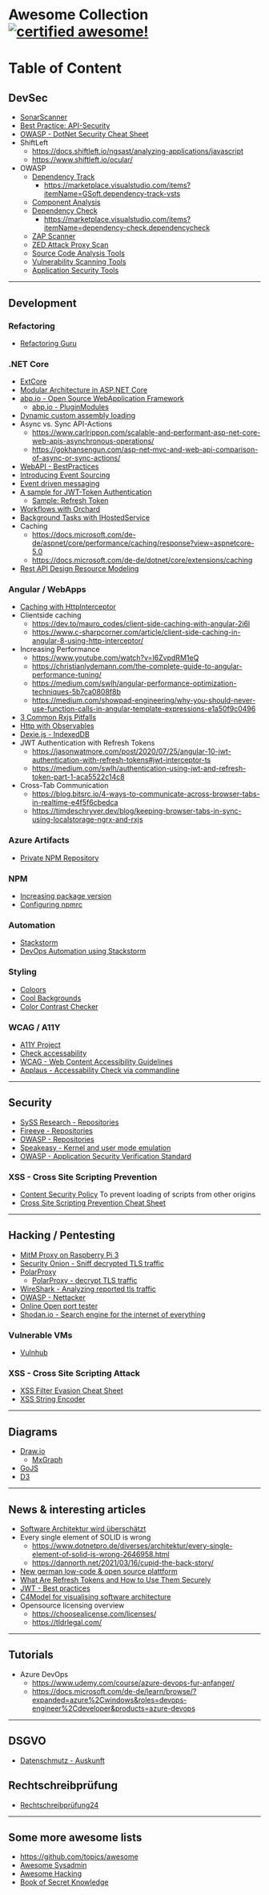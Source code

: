 <!--
  Title: Awesome Collection
  Author: darksoul4626
  -->

# Awesome Collection [![certified awesome!](https://cdn.rawgit.com/sindresorhus/awesome/d7305f38d29fed78fa85652e3a63e154dd8e8829/media/badge.svg)](https://github.com/sindresorhus/awesome)

# Table of Content

## DevSec
* [SonarScanner](https://docs.sonarqube.org/latest/analysis/scan/sonarscanner/)
* [Best Practice: API-Security](https://blog.hubspot.com/website/api-security)
* [OWASP - DotNet Security Cheat Sheet](https://cheatsheetseries.owasp.org/cheatsheets/DotNet_Security_Cheat_Sheet.html)
* ShiftLeft
  * https://docs.shiftleft.io/ngsast/analyzing-applications/javascript
  * https://www.shiftleft.io/ocular/ 
* OWASP
  * [Dependency Track](https://dependencytrack.org/)
    * https://marketplace.visualstudio.com/items?itemName=GSoft.dependency-track-vsts 
  * [Component Analysis](https://owasp.org/www-community/Component_Analysis)
  * [Dependency Check](https://github.com/dependency-check)
    * https://marketplace.visualstudio.com/items?itemName=dependency-check.dependencycheck 
  * [ZAP Scanner](https://marketplace.visualstudio.com/items?itemName=CSE-DevOps.zap-scanner)
  * [ZED Attack Proxy Scan](https://marketplace.visualstudio.com/items?itemName=kasunkodagoda.owasp-zap-scan)
  * [Source Code Analysis Tools](https://owasp.org/www-community/Source_Code_Analysis_Tools)
  * [Vulnerability Scanning Tools](https://owasp.org/www-community/Vulnerability_Scanning_Tools)
  * [Application Security Tools](https://owasp.org/www-community/Free_for_Open_Source_Application_Security_Tools)

-----------------------

## Development

### Refactoring
* [Refactoring Guru](https://refactoring.guru/refactoring/techniques)

### .NET Core 
* [ExtCore](https://github.com/ExtCore/ExtCore)
* [Modular Architecture in ASP.NET Core](https://codewithmukesh.com/blog/modular-architecture-in-aspnet-core/)
* [abp.io - Open Source WebApplication Framework](https://abp.io)
  * [abp.io - PluginModules](https://docs.abp.io/en/abp/4.4/PlugIn-Modules)
* [Dynamic custom assembly loading](https://jeremybytes.blogspot.com/2020/01/dynamically-loading-types-in-net-core.html)
* Async vs. Sync API-Actions
  * https://www.carlrippon.com/scalable-and-performant-asp-net-core-web-apis-asynchronous-operations/
  * https://gokhansengun.com/asp-net-mvc-and-web-api-comparison-of-async-or-sync-actions/
* [WebAPI - BestPractices](https://devintxcontent.blob.core.windows.net/showcontent/Speaker%20Presentations%20Fall%202017/Web%20API%20Best%20Practices.pdf)
* [Introducing Event Sourcing](https://docs.microsoft.com/de-de/previous-versions/msp-n-p/jj591559(v=pandp.10))
* [Event driven messaging](https://patterns.arcitura.com/soa-patterns/design_patterns/event_driven_messaging)
* [A sample for JWT-Token Authentication](https://www.syncfusion.com/blogs/post/how-to-build-crud-rest-apis-with-asp-net-core-3-1-and-entity-framework-core-create-jwt-tokens-and-secure-apis.aspx)
  * [Sample: Refresh Token](https://jasonwatmore.com/post/2020/05/25/aspnet-core-3-api-jwt-authentication-with-refresh-tokens)
* [Workflows with Orchard](https://docs.orchardcore.net/en/dev/docs/reference/modules/Workflows/#javascript-functions-in-http-activities)
* [Background Tasks with IHostedService](https://docs.microsoft.com/de-de/dotnet/architecture/microservices/multi-container-microservice-net-applications/background-tasks-with-ihostedservice)
* Caching
  * https://docs.microsoft.com/de-de/aspnet/core/performance/caching/response?view=aspnetcore-5.0
  * https://docs.microsoft.com/de-de/dotnet/core/extensions/caching 
* [Rest API Design Resource Modeling](https://www.thoughtworks.com/insights/blog/rest-api-design-resource-modeling)

### Angular / WebApps
* [Caching with HttpInterceptor](https://blog.logrocket.com/caching-with-httpinterceptor-in-angular/)
* Clientside caching
  * https://dev.to/mauro_codes/client-side-caching-with-angular-2i6l
  * https://www.c-sharpcorner.com/article/client-side-caching-in-angular-8-using-http-interceptor/ 
* Increasing Performance
  * https://www.youtube.com/watch?v=I6ZvpdRM1eQ
  * https://christianlydemann.com/the-complete-guide-to-angular-performance-tuning/ 
  * https://medium.com/swlh/angular-performance-optimization-techniques-5b7ca0808f8b
  * https://medium.com/showpad-engineering/why-you-should-never-use-function-calls-in-angular-template-expressions-e1a50f9c0496
* [3 Common Rxjs Pitfalls](https://blog.angular-university.io/angular-2-rxjs-common-pitfalls/)
* [Http with Observables](https://codecraft.tv/courses/angular/http/http-with-observables/)
* [Dexie.js - IndexedDB](https://dexie.org/)
* JWT Authentication with Refresh Tokens
  * https://jasonwatmore.com/post/2020/07/25/angular-10-jwt-authentication-with-refresh-tokens#jwt-interceptor-ts
  * https://medium.com/swlh/authentication-using-jwt-and-refresh-token-part-1-aca5522c14c8 
* Cross-Tab Communication
  * https://blog.bitsrc.io/4-ways-to-communicate-across-browser-tabs-in-realtime-e4f5f6cbedca
  * https://timdeschryver.dev/blog/keeping-browser-tabs-in-sync-using-localstorage-ngrx-and-rxjs 

### Azure Artifacts
* [Private NPM Repository](https://technology.amis.nl/languages/node-js/using-azure-artifacts-for-your-own-npm-modules/)


### NPM 
* [Increasing package version](https://docs.npmjs.com/updating-your-published-package-version-number)
* [Configuring npmrc](https://docs.npmjs.com/cli/v7/configuring-npm/npmrc)

### Automation
* [Stackstorm](https://stackstorm.com/features/)
* [DevOps Automation using Stackstorm](https://www.bitovi.com/blog/devops-automation-using-stackstorm-getting-started)


### Styling
* [Coloors](https://coolors.co/ba1725-d903dd-002f4f-09aa59)
* [Cool Backgrounds](https://coolbackgrounds.io/)
* [Color Contrast Checker](https://polypane.app/color-contrast/#fg=%23107db5&bg=%23fff&level=aa&format=rgb)

### WCAG / A11Y
* [A11Y Project](https://www.a11yproject.com/)
* [Check accessability](https://bik-fuer-alle.de/easy-checks.html)
* [WCAG - Web Content Accessibility Guidelines](https://www.w3.org/WAI/standards-guidelines/wcag/)
* [Applaus - Accessability Check via commandline](https://github.com/ApplauseOSS/applause-a11y-fixer)

-----------------------

## Security 
* [SySS Research - Repositories](https://github.com/orgs/SySS-Research/repositories)
* [Fireeye - Repositories](https://github.com/fireeye)
* [OWASP - Repositories](https://github.com/orgs/OWASP/repositories)
* [Speakeasy - Kernel and user mode emulation](https://github.com/mandiant/speakeasy)
* [OWASP - Application Security Verification Standard](https://github.com/OWASP/ASVS)

### XSS - Cross Site Scripting Prevention
* [Content Security Policy](https://developer.mozilla.org/en-US/docs/Web/HTTP/CSP#examples_common_use_cases)
To prevent loading of scripts from other origins
* [Cross Site Scripting Prevention Cheat Sheet](https://cheatsheetseries.owasp.org/cheatsheets/Cross_Site_Scripting_Prevention_Cheat_Sheet.html)

-----------------------

## Hacking / Pentesting
* [MitM Proxy on Raspberry Pi 3](https://www.dinofizzotti.com/blog/2019-01-09-running-a-man-in-the-middle-proxy-on-a-raspberry-pi-3/)
* [Security Onion - Sniff decrypted TLS traffic](https://www.netresec.com/?page=Blog&month=2020-01&post=Sniffing-Decrypted-TLS-Traffic-with-Security-Onion)
* [PolarProxy](https://www.netresec.com/?page=PolarProxy)
  * [PolarProxy - decrypt TLS traffic](https://weberblog.net/decrypting-tls-traffic-with-polarproxy/)
* [WireShark - Analyzing reported tls traffic](https://wiki.wireshark.org/TLS#Using_the_.28Pre.29-Master-Secret)
* [OWASP - Nettacker](https://github.com/OWASP/Nettacker)
* [Online Open port tester](https://www.yougetsignal.com/tools/open-ports/)
* [Shodan.io - Search engine for the internet of everything](https://shodan.io)

### Vulnerable VMs
* [Vulnhub](https://www.vulnhub.com/)

### XSS - Cross Site Scripting Attack
* [XSS Filter Evasion Cheat Sheet](https://cheatsheetseries.owasp.org/cheatsheets/XSS_Filter_Evasion_Cheat_Sheet.html)
* [XSS String Encoder](http://evuln.com/tools/xss-encoder/)
-----------------------

## Diagrams
* [Draw.io](https://app.diagrams.net)
  * [MxGraph](https://jgraph.github.io/mxgraph/)
* [GoJS](https://gojs.net/latest/samples/)
* [D3](https://d3js.org/)

-----------------------

## News & interesting articles
* [Software Architektur wird überschätzt](https://www.dotnetpro.de/planung/architektur/software-architektur-ueberschaetzt-1826229.html)
* Every single element of SOLID is wrong
  * https://www.dotnetpro.de/diverses/architektur/every-single-element-of-solid-is-wrong-2646958.html
  * https://dannorth.net/2021/03/16/cupid-the-back-story/
* [New german low-code & open source plattform](https://www.dotnetpro.de/tools/neue-deutsche-low-code-open-source-plattform-2676497.html)
* [What Are Refresh Tokens and How to Use Them Securely](https://auth0.com/blog/refresh-tokens-what-are-they-and-when-to-use-them/#When-to-Use-Refresh-Tokens)
* [JWT - Best practices](https://curity.io/resources/learn/jwt-best-practices/)
* [C4Model for visualising software architecture](https://c4model.com/)
* Opensource licensing overview
  * https://choosealicense.com/licenses/
  * https://tldrlegal.com/ 
  

-----------------------

## Tutorials
* Azure DevOps
  * https://www.udemy.com/course/azure-devops-fur-anfanger/
  * https://docs.microsoft.com/de-de/learn/browse/?expanded=azure%2Cwindows&roles=devops-engineer%2Cdeveloper&products=azure-devops

-----------------------

## DSGVO 
* [Datenschmutz - Auskunft](https://datenschmutz.de/auskunft)

## Rechtschreibprüfung  
* [Rechtschreibprüfung24](https://rechtschreibpruefung24.de/)  

-----------------------

## Some more awesome lists
* https://github.com/topics/awesome 
* [Awesome Sysadmin](https://github.com/awesome-foss/awesome-sysadmin)
* [Awesome Hacking](https://github.com/Hack-with-Github/Awesome-Hacking)
* [Book of Secret Knowledge](https://github.com/trimstray/the-book-of-secret-knowledge)


